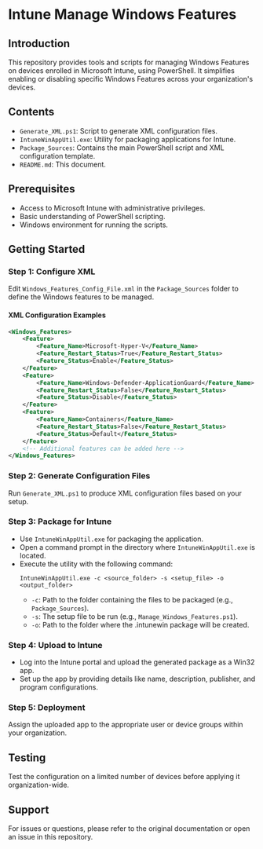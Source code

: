 # Intune Manage Windows Features

## Introduction
This repository provides tools and scripts for managing Windows Features on devices enrolled in Microsoft Intune, using PowerShell. It simplifies enabling or disabling specific Windows Features across your organization's devices.

## Contents
- `Generate_XML.ps1`: Script to generate XML configuration files.
- `IntuneWinAppUtil.exe`: Utility for packaging applications for Intune.
- `Package_Sources`: Contains the main PowerShell script and XML configuration template.
- `README.md`: This document.

## Prerequisites
- Access to Microsoft Intune with administrative privileges.
- Basic understanding of PowerShell scripting.
- Windows environment for running the scripts.

## Getting Started

### Step 1: Configure XML
Edit `Windows_Features_Config_File.xml` in the `Package_Sources` folder to define the Windows features to be managed.

#### XML Configuration Examples
```xml
<Windows_Features>
    <Feature>
        <Feature_Name>Microsoft-Hyper-V</Feature_Name>
        <Feature_Restart_Status>True</Feature_Restart_Status>
        <Feature_Status>Enable</Feature_Status>
    </Feature>
    <Feature>
        <Feature_Name>Windows-Defender-ApplicationGuard</Feature_Name>
        <Feature_Restart_Status>False</Feature_Restart_Status>
        <Feature_Status>Disable</Feature_Status>
    </Feature>
    <Feature>
        <Feature_Name>Containers</Feature_Name>
        <Feature_Restart_Status>False</Feature_Restart_Status>
        <Feature_Status>Default</Feature_Status>
    </Feature>
    <!-- Additional features can be added here -->
</Windows_Features>
```

### Step 2: Generate Configuration Files
Run `Generate_XML.ps1` to produce XML configuration files based on your setup.

### Step 3: Package for Intune
- Use `IntuneWinAppUtil.exe` for packaging the application.
- Open a command prompt in the directory where `IntuneWinAppUtil.exe` is located.
- Execute the utility with the following command:
  ```
  IntuneWinAppUtil.exe -c <source_folder> -s <setup_file> -o <output_folder>
  ```
  - `-c`: Path to the folder containing the files to be packaged (e.g., `Package_Sources`).
  - `-s`: The setup file to be run (e.g., `Manage_Windows_Features.ps1`).
  - `-o`: Path to the folder where the .intunewin package will be created.

### Step 4: Upload to Intune
- Log into the Intune portal and upload the generated package as a Win32 app.
- Set up the app by providing details like name, description, publisher, and program configurations.

### Step 5: Deployment
Assign the uploaded app to the appropriate user or device groups within your organization.

## Testing
Test the configuration on a limited number of devices before applying it organization-wide.

## Support
For issues or questions, please refer to the original documentation or open an issue in this repository.
